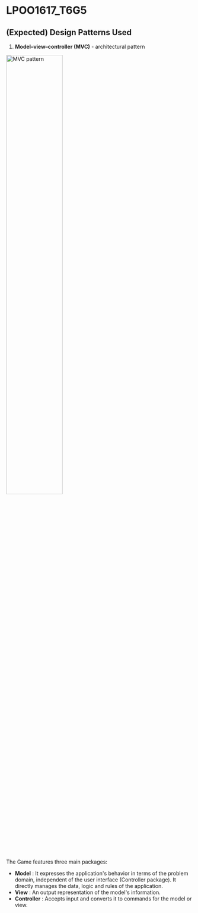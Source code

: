 # LPOO1617_T6G5

## (Expected) Design Patterns Used ##
  1. **Model–view–controller (MVC)** - architectural pattern
<img alt="MVC pattern" src="https://cloud.githubusercontent.com/assets/13498941/25564480/f6cd9b1a-2dab-11e7-8815-7a04fd35cfd7.png" width="55%">

The Game features three main packages:
  + **Model** : It expresses the application's behavior in terms of the problem domain, independent of the user interface (Controller package). It directly manages the data, logic and rules of the application.
  + **View** : An output representation of the model's information.
  + **Controller** : Accepts input and converts it to commands for the model or view.
